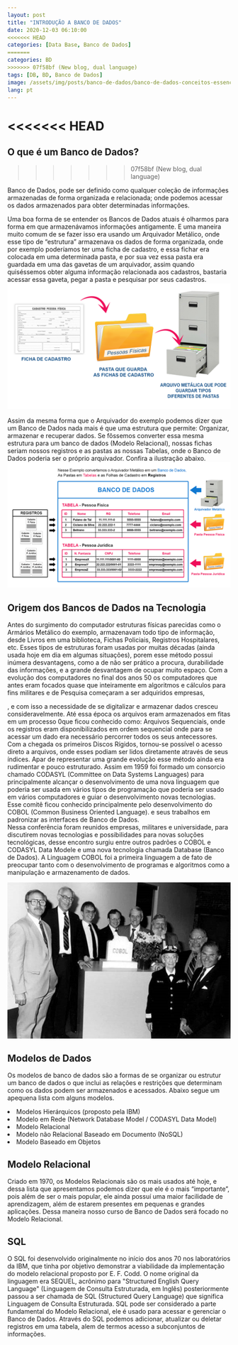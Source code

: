 ```yaml
---
layout: post
title: "INTRODUÇÃO A BANCO DE DADOS"
date: 2020-12-03 06:10:00
<<<<<<< HEAD
categories: [Data Base, Banco de Dados]
=======
categories: BD
>>>>>>> 07f58bf (New blog, dual language)
tags: [DB, BD, Banco de Dados]
image: /assets/img/posts/banco-de-dados/banco-de-dados-conceitos-essenciais.jpg
lang: pt
---
```


<<<<<<< HEAD
=======
## O que é um Banco de Dados?
>>>>>>> 07f58bf (New blog, dual language)

Banco de Dados, pode ser definido como qualquer coleção de informações armazenadas de forma organizada e relacionada; onde podemos acessar os dados armazenados para obter determinadas informações.
<!--more-->
Uma boa forma de se entender os Bancos de Dados atuais é olharmos para forma em que armazenávamos informações antigamente. E uma maneira muito comum de se fazer isso era usando um Arquivador Metálico, onde esse tipo de “estrutura” armazenava os dados de forma organizada, onde por exemplo poderíamos ter uma ficha de cadastro, e essa fichar era colocada em uma determinada pasta, e por sua vez essa pasta era guardada em uma das gavetas de um arquivador, assim quando quiséssemos obter alguma informação relacionada aos cadastros, bastaria acessar essa gaveta, pegar a pasta e pesquisar por seus cadastros.
![Exemplo de Arquivo](/assets/img/posts/banco-de-dados/bd-exemplo-01.png)

Assim da mesma forma que o Arquivador do exemplo podemos dizer que um Banco de Dados nada mais é que uma estrutura que permite: Organizar, armazenar e recuperar dados.
Se fôssemos converter essa mesma estrutura para um banco de dados (Modelo Relacional), nossas fichas seriam nossos registros e as pastas as nossas Tabelas, onde o Banco de Dados poderia ser o próprio arquivador.
Confira a ilustração abaixo.
![Exemplo de Banco de Dados](/assets/img/posts/banco-de-dados/bd-exemplo-02.png)

## Origem dos Bancos de Dados na Tecnologia

Antes do surgimento do computador estruturas físicas parecidas como o Armários Metálico do exemplo, armazenavam todo tipo de informação, desde Livros em uma biblioteca, Fichas Policiais, Registros Hospitalares, etc. 
Esses tipos de estruturas foram usadas por muitas décadas (ainda usada hoje em dia em algumas situações), porem esse método possui inúmera desvantagens, como a de não ser prático a procura, durabilidade das informações, e a grande desvantagem de ocupar muito espaço.
Com a evolução dos computadores no final dos anos 50 os computadores que antes eram focados quase que inteiramente em algoritmos e cálculos para fins militares e de Pesquisa começaram a ser adquiridos empresas,

, e com isso a necessidade de se digitalizar e armazenar dados cresceu consideravelmente.
Até essa época os arquivos eram armazenados em fitas em um processo 0que ficou conhecido como: Arquivos Sequenciais, onde os registros eram disponibilizados em ordem sequencial onde para se acessar um dado era necessário percorrer todos os seus antecessores.
Com a chegada os primeiros Discos Rígidos, tornou-se possível o acesso direto a arquivos, onde esses podiam ser lidos diretamente através de seus índices. Apar de representar uma grande evolução esse método ainda era rudimentar e pouco estruturado.
Assim em 1959 foi formado um consorcio chamado CODASYL (Committee on Data Systems Languages) para principalmente alcançar o desenvolvimento de uma nova linguagem que poderia ser usada em vários tipos de programação que poderia ser usado em vários computadores e guiar o desenvolvimento novas tecnologias.
Esse comitê ficou conhecido principalmente pelo desenvolvimento do COBOL (Common Business Oriented Language). e seus trabalhos em padronizar as interfaces de Banco de Dados.  
Nessa conferência foram reunidos empresas, militares e universidade, para discutirem novas tecnologias e possibilidades para novas soluções tecnológicas, desse encontro surgiu entre outros padrões o COBOL e CODASYL Data Modele e uma nova tecnologia chamada Database (Banco de Dados).
A Linguagem COBOL foi a primeira linguagem a de fato de preocupar tanto com o desenvolvimento de programas e algoritmos como a manipulação e armazenamento de dados.

![Exemplo de Arquivo](/assets/img/posts/banco-de-dados/img-codasyl.jpg)

## Modelos de Dados

Os modelos de banco de dados são a formas de se organizar ou estrutur um banco de dados o que inclui as relações e restrições que determinam como os dados podem ser armazenados e acessados. Abaixo segue um apequena lista com alguns modelos.

<li> Modelos Hierárquicos (proposto pela IBM)</li>
<li> Modelo em Rede (Network Database Model / CODASYL Data Model)</li>
<li> Modelo Relacional</li>
<li> Modelo não Relacional Baseado em Documento (NoSQL)</li>
<li> Modelo Baseado em Objetos</li>

## Modelo Relacional

Criado em 1970, os Modelos Relacionais são os mais usados até hoje, e dessa lista que apresentamos podemos dizer que ele é o mais “importante”, pois além de ser o mais popular, ele ainda possuí uma maior facilidade de aprendizagem, além de estarem presentes em pequenas e grandes aplicações.
Dessa maneira nosso curso de Banco de Dados será focado no Modelo Relacional.

## SQL

O SQL foi desenvolvido originalmente no início dos anos 70 nos laboratórios da IBM, que tinha por objetivo demonstrar a viabilidade da implementação do modelo relacional proposto por E. F. Codd. O nome original da linguagem era SEQUEL, acrônimo para "Structured English Query Language" (Linguagem de Consulta Estruturada, em Inglês) posteriormente passou a ser chamada de SQL (Structured Query Language) que significa Linguagem de Consulta Estruturada.
SQL pode ser considerado a parte fundamental do Modelo Relacional, ele é usado para acessar e gerenciar o Banco de Dados. Através do SQL podemos adicionar, atualizar ou deletar registros em uma tabela, alem de termos acesso a subconjuntos de informações.
